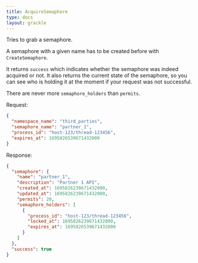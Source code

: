 ```yaml
---
title: AcquireSemaphore
type: docs
layout: grackle
---
```


Tries to grab a semaphore.

A semaphore with a given name has to be created before with `CreateSemaphore`.

It returns `success` which indicates whether the semaphore was indeed acquired or not. It also returns the current state
of the semaphore, so you can see who is holding it at the moment if your request was not successful.

There are never more `semaphore_holders` than `permits`.

Request:

```json
{
  "namespace_name": "third_parties",
  "semaphore_name": "partner_1",
  "process_id": "host-123/thread-123456",
  "expires_at": 1695826539671432000
}
```

Response:

```json
{
  "semaphore": {
    "name": "partner_1",
    "description": "Partner 1 API",
    "created_at": 1695826239671432000,            
    "updated_at": 1695826239671432000,
    "permits": 20,
    "semaphore_holders": [
      {
        "process_id": "host-123/thread-123456",
        "locked_at": 1695826239671432000,
        "expires_at": 1695826539671432000
      }
    ]
  },
  "success": true
}
```

